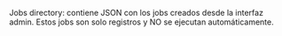 Jobs directory: contiene JSON con los jobs creados desde la interfaz admin. Estos jobs son solo registros y NO se ejecutan automáticamente.